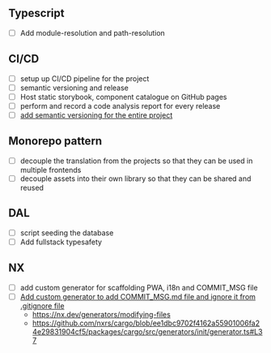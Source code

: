 ## Typescript

- [ ] Add module-resolution and path-resolution


## CI/CD

- [ ] setup up CI/CD pipeline for the project
- [ ] semantic versioning and release
- [ ] Host static storybook, component catalogue on GitHub pages
- [ ] perform and record a code analysis report for every release
- [ ] [add semantic versioning for the entire project](https://semantic-release.gitbook.io/semantic-release/usage/getting-started)

## Monorepo pattern

- [ ] decouple the translation from the projects so that they can be used in multiple frontends
- [ ] decouple assets into their own library so that they can be shared and reused

## DAL

- [ ] script seeding the database
- [ ] Add fullstack typesafety
## NX

- [ ] add custom generator for scaffolding PWA, i18n and COMMIT_MSG file
- [ ] [Add custom generator to add COMMIT_MSG.md file and ignore it from .gitignore file](https://github.com/Bielik20/nx-plugins/blob/a48325cee1e5b4c431b127709e14a772cc08ac37/packages/nx-serverless/src/generators/init/generator.ts#L52)
  - https://nx.dev/generators/modifying-files
  - https://github.com/nxrs/cargo/blob/ee1dbc9702f4162a55901006fa24e29831904cf5/packages/cargo/src/generators/init/generator.ts#L37

